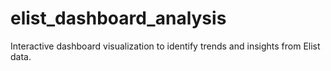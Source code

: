 # elist_dashboard_analysis
Interactive dashboard visualization to identify trends and insights from Elist data.
